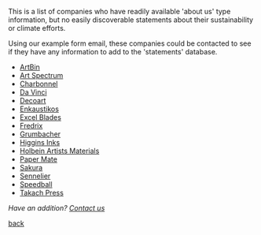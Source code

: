 This is a list of companies who have readily available 'about us' type
information, but no easily discoverable statements about their sustainability
or climate efforts.

Using our example form email, these companies could be contacted to see if
they have any information to add to the 'statements' database.

- [ArtBin](https://www.artbin.com/about-artbin)
- [Art Spectrum](https://artspectrum.com.au/about-us/)
- [Charbonnel](http://www.charbonnelshop.fr/societe-charbonnel)
- [Da Vinci](https://www.davincipaints.com/aboutus.asp)
- [Decoart](https://decoart.com/company)
- [Enkaustikos](https://www.encausticpaints.com/about)
- [Excel Blades](https://excelblades.com/pages/about)
- [Fredrix](https://fredrixartistcanvas.com/about-us)
- [Grumbacher](http://grumbacher.chartpak.com/about/)
- [Higgins Inks](https://www.higginsinks.com/about-us)
- [Holbein Artists Materials](https://www.holbeinartistmaterials.com/about-us/)
- [Paper Mate](https://www.papermate.com/about-us.html)
- [Sakura](https://www.sakuraofamerica.com/about/sakura-celebrating-100-years/)
- [Sennelier](https://www.sennelier.fr/Une-histoire_54.html)
- [Speedball](https://www.speedballart.com/about-us/sap-history/)
- [Takach Press](https://www.takachpress.com/us/index.htm)

_Have an addition?_ <a href="mailto:ourcityourmayor@gmail.com?Subject=Addition%20to%20pending%20companies">_Contact us_</a>

[back](./)
